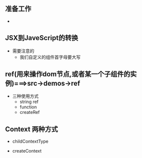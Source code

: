 ## 准备工作
- 

## JSX到JaveScript的转换
- 需要注意的
  - 我们自定义的组件首字母要大写

## ref(用来操作dom节点,或者某一个子组件的实例)===>src->demos->ref
- 三种使用方式
  - string ref
  - function
  - createRef

## Context 两种方式
- childContextType 

- createContext